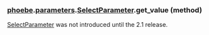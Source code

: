 ### [phoebe](phoebe.md).[parameters](phoebe.parameters.md).[SelectParameter](phoebe.parameters.SelectParameter.md).get_value (method)

[SelectParameter](phoebe.parameters.SelectParameter.md) was not introduced until the 2.1 release.
